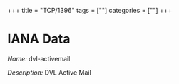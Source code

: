 +++
title = "TCP/1396"
tags = [""]
categories = [""]
+++

# IANA Data

_Name:_ dvl-activemail

_Description:_ DVL Active Mail

